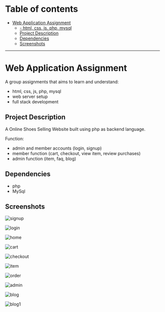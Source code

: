 # Table of contents

- [Web Application Assignment](#web-application-assignment)
  - [- html, css, js, php, mysql](#--html-css-js-php-mysql)
  - [Project Description](#project-description)
  - [Dependencies](#dependencies)
  - [Screenshots](#screenshots)

<hr>


# Web Application Assignment


A group assignments that aims to learn and understand:

- html, css, js, php, mysql
- web server setup
- full stack development



## Project Description

A Online Shoes Selling Website built using php as backend language. 

Function:

- admin and member accounts (login, signup)
- member function (cart, checkout, view item, review purchases)
- admin function (item, faq, blog)



## Dependencies

- php 
- MySql 



## Screenshots

![signup](Screenshots/signup.png)

![login](Screenshots/login.png)

![home](Screenshots/home.png)

![cart](Screenshots/cart.png)

![checkout](Screenshots/checkout.png)

![item](Screenshots/item.png)

![order](Screenshots/order.png)

![admin](Screenshots/admin.png)

![blog](Screenshots/blog.png)

![blog1](Screenshots/blog1.png)
